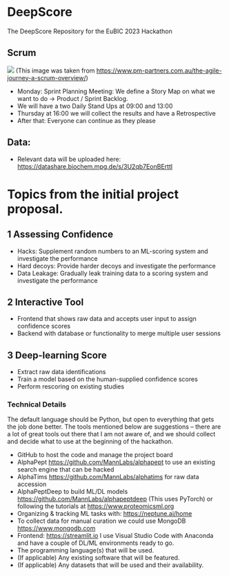 # DeepScore
The DeepScore Repository for the EuBIC 2023 Hackathon

## Scrum

![](image.png)
(This image was taken from https://www.pm-partners.com.au/the-agile-journey-a-scrum-overview/)

- Monday: Sprint Planning Meeting: We define a Story Map on what we want to do -> Product / Sprint Backlog. 
- We will have a two Daily Stand Ups at 09:00 and 13:00
- Thursday at 16:00 we will collect the results and have a Retrospective
- After that: Everyone can continue as they please

## Data:
- Relevant data will be uploaded here: https://datashare.biochem.mpg.de/s/3U2qb7EonBErttl

# Topics from the initial project proposal.

## 1 Assessing Confidence
- Hacks: Supplement random numbers to an ML-scoring system and investigate the performance
- Hard decoys: Provide harder decoys and investigate the performance
- Data Leakage: Gradually leak training data to a scoring system and investigate the performance

## 2 Interactive Tool
- Frontend that shows raw data and accepts user input to assign confidence scores
- Backend with database or functionality to merge multiple user sessions
 
## 3 Deep-learning Score
- Extract raw data identifications
- Train a model based on the human-supplied confidence scores
- Perform rescoring on existing studies

### Technical Details
The default language should be Python, but open to everything that gets the job done better.
The tools mentioned below are suggestions – there are a lot of great tools out there that I am not aware of, and we should collect and decide what to use at the beginning of the hackathon.
- GitHub to host the code and manage the project board
- AlphaPept https://github.com/MannLabs/alphapept to use an existing search engine that can be
hacked
- AlphaTims https://github.com/MannLabs/alphatims for raw data accession
- AlphaPeptDeep to build ML/DL models https://github.com/MannLabs/alphapeptdeep (This uses
PyTorch) or following the tutorials at https://www.proteomicsml.org
- Organizing & tracking ML tasks with: https://neptune.ai/home
- To collect data for manual curation we could use MongoDB https://www.mongodb.com
- Frontend: https://streamlit.io
I use Visual Studio Code with Anaconda and have a couple of DL/ML environments ready to go.
- The programming language(s) that will be used.
- (If applicable) Any existing software that will be featured.
- (If applicable) Any datasets that will be used and their availability.
